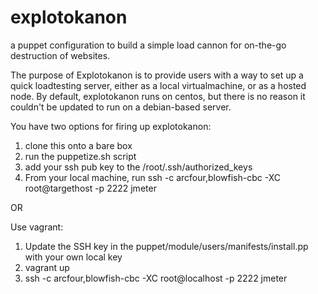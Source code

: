explotokanon
============

a puppet configuration to build a simple load cannon for on-the-go destruction of websites.

The purpose of Explotokanon is to provide users with a way to set up a quick loadtesting server, either as a local virtualmachine, or as a hosted node.  By default, explotokanon runs on centos, but there is no reason it couldn't be updated to run on a debian-based server.





You have two options for firing up explotokanon:

1. clone this onto a bare box
2. run the puppetize.sh script
3. add your ssh pub key to the /root/.ssh/authorized_keys
4. From your local machine, run ssh -c arcfour,blowfish-cbc -XC  root@targethost -p 2222 jmeter

OR

Use vagrant:

1. Update the SSH key in the puppet/module/users/manifests/install.pp with your own local key
2. vagrant up
3. ssh -c arcfour,blowfish-cbc -XC  root@localhost -p 2222 jmeter
 


